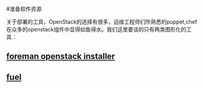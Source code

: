 #准备软件资源

关于部署的工具，OpenStack的选择有很多，运维工程师们所熟悉的puppet,chef在众多的openstack组件中显得如鱼得水。我们这里要谈的只有两类图形化的工具：
## [foreman openstack installer](https://github.com/theforeman/foreman-installer-staypuft)

## [fuel](https://software.mirantis.com/6-0-openstack-juno-tech-preview/)
